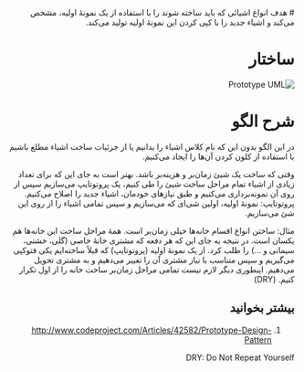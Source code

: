 <div dir="rtl">
# هدف
انواع اشیائی که باید ساخته شوند را با استفاده از یک نمونهٔ اولیه، مشخص می‌کند و اشیاء جدید را با کپی کردن این نمونهٔ اولیه تولید می‌کند.

# ساختار
![Prototype UML](http://javaobsession.files.wordpress.com/2010/07/prototype-pattern1.png?w=700)

# شرح الگو
در این الگو بدون این که نام کلاس اشیاء را بدانیم یا از جزئیات ساخت اشیاء مطلع باشیم با استفاده از کلون کردن آن‌ها را ایجاد می‌کنیم.

وقتی که ساخت یک شیئ زمان‌بر و هزینه‌بر باشد. بهتر است به جای این که برای تعداد زیادی از اشیاء تمام مراحل ساخت شیئ را طی کنیم، یک پروتوتایپ می‌سازیم سپس از روی آن نمونه‌برداری می‌کنیم و طبق نیازهای خودمان، اشیاء جدید را اصلاح می‌کنیم.
پروتوتایپ: نمونهٔ اولیه، اولین شی‌ای که می‌سازیم و سپس تمامی اشیاء را از روی این شئ می‌سازیم.

مثال: ساختن انواع اقسام خانه‌ها خیلی زمان‌بر است. همهٔ مراحل ساخت این خانه‌ها هم یکسان است. در نتیجه به جای این که هر دفعه که مشتری خانهٔ خاصی (گلی، خشتی، سیمانی و ...) را طلب کرد. از یک نمونهٔ اولیه (پروتوتایپ) که قبلاً ساخته‌ایم یکی فتوکپی می‌گیریم و سپس متناسب با نیاز مشتری آن را تغییر می‌دهیم و به مشتری تحویل می‌دهیم. اینطوری دیگر لازم نیست تمامی مراحل زمان‌بر ساخت خانه را از اول تکرار کنیم. (DRY)

## بیشتر بخوانید
1. http://www.codeproject.com/Articles/42582/Prototype-Design-Pattern

DRY: Do Not Repeat Yourself



